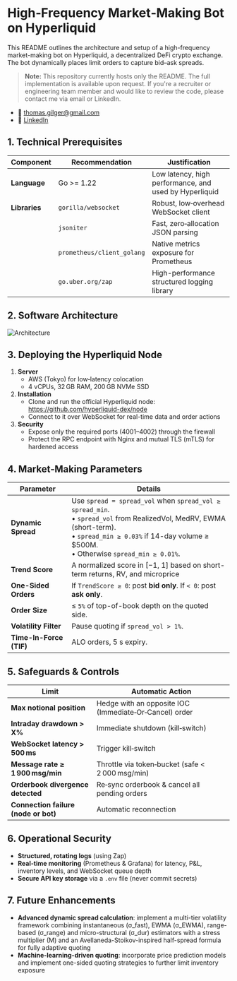 # High‑Frequency Market‑Making Bot on Hyperliquid

This README outlines the architecture and setup of a high-frequency market-making bot on Hyperliquid, a decentralized DeFi crypto exchange. The bot dynamically places limit orders to capture bid–ask spreads.

> **Note:** This repository currently hosts only the README. The full implementation is available upon request. If you're a recruiter or engineering team member and would like to review the code, please contact me via email or LinkedIn.

- 📧 thomas.gilger@gmail.com
- 🔗 [LinkedIn](https://www.linkedin.com/in/thomasgilger)


## 1. Technical Prerequisites
| Component     | Recommendation              | Justification                                                                 |
|---------------|-----------------------------|-------------------------------------------------------------------------------|
| **Language**  | Go >= 1.22                  | Low latency, high performance, and used by Hyperliquid                        |
| **Libraries** | `gorilla/websocket`         | Robust, low‑overhead WebSocket client                                         |
|               | `jsoniter`                  | Fast, zero‑allocation JSON parsing                                            |
|               | `prometheus/client_golang`  | Native metrics exposure for Prometheus                                        |
|               | `go.uber.org/zap`           | High-performance structured logging library |

## 2. Software Architecture
![Architecture](media/architecture.png)

## 3. Deploying the Hyperliquid Node

1. **Server**
    - AWS (Tokyo) for low‑latency colocation
    - 4 vCPUs, 32 GB RAM, 200 GB NVMe SSD
2. **Installation**
    - Clone and run the official Hyperliquid node: https://github.com/hyperliquid-dex/node
    - Connect to it over WebSocket for real-time data and order actions
3. **Security**
    - Expose only the required ports (4001–4002) through the firewall
    - Protect the RPC endpoint with Nginx and mutual TLS (mTLS) for hardened access

## 4. Market‑Making Parameters

| Parameter               | Details                                                                                                                                                                                                           |
| ----------------------- |-------------------------------------------------------------------------------------------------------------------------------------------------------------------------------------------------------------------|
| **Dynamic Spread**      | Use `spread = spread_vol` when `spread_vol ≥ spread_min`.<br>• `spread_vol` from RealizedVol, MedRV, EWMA (short-term).<br>• `spread_min ≥ 0.03%` if 14-day volume ≥ \$500M.<br>• Otherwise `spread_min ≥ 0.01%`. |
| **Trend Score**         | A normalized score in [−1, 1] based on short-term returns, RV, and microprice                                                                                                                                     |
| **One-Sided Orders**    | If `TrendScore ≥ 0`: post **bid only**. If `< 0`: post **ask only**.                                                                                                                   |
| **Order Size**          | ≤ `5%` of top-of-book depth on the quoted side.                                                                                                                                                                   |
| **Volatility Filter**   | Pause quoting if `spread_vol > 1%`.                                                                                                                                                                               |
| **Time-In-Force (TIF)** | ALO orders, 5 s expiry.                                                                                                                                                                                           |

## 5. Safeguards & Controls

| Limit | Automatic Action |
| --- | --- |
| **Max notional position** | Hedge with an opposite IOC (Immediate‑Or‑Cancel) order |
| **Intraday drawdown > X%** | Immediate shutdown (kill‑switch) |
| **WebSocket latency > 500 ms** | Trigger kill‑switch |
| **Message rate ≥ 1 900 msg/min** | Throttle via token‑bucket (safe < 2 000 msg/min) |
| **Orderbook divergence detected** | Re‑sync orderbook & cancel all pending orders |
| **Connection failure (node or bot)** | Automatic reconnection |

## 6. Operational Security

- **Structured, rotating logs** (using Zap)
- **Real‑time monitoring** (Prometheus & Grafana) for latency, P&L, inventory levels, and WebSocket queue depth
- **Secure API key storage** via a `.env` file (never commit secrets)

## 7. Future Enhancements

- **Advanced dynamic spread calculation**: implement a multi-tier volatility framework combining instantaneous (σ_fast), EWMA (σ_EWMA), range-based (σ_range) and micro-structural (σ_dur) estimators with a stress multiplier (M) and an Avellaneda-Stoikov-inspired half-spread formula for fully adaptive quoting
- **Machine-learning-driven quoting**: incorporate price prediction models and implement one-sided quoting strategies to further limit inventory exposure
